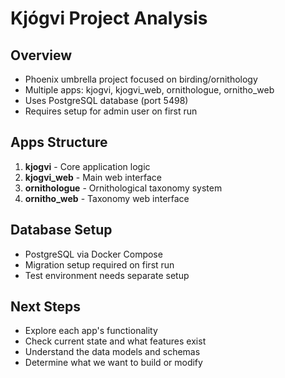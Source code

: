# Kjógvi Project Analysis

## Overview
- Phoenix umbrella project focused on birding/ornithology
- Multiple apps: kjogvi, kjogvi_web, ornithologue, ornitho_web
- Uses PostgreSQL database (port 5498)
- Requires setup for admin user on first run

## Apps Structure
1. **kjogvi** - Core application logic
2. **kjogvi_web** - Main web interface  
3. **ornithologue** - Ornithological taxonomy system
4. **ornitho_web** - Taxonomy web interface

## Database Setup
- PostgreSQL via Docker Compose
- Migration setup required on first run
- Test environment needs separate setup

## Next Steps
- Explore each app's functionality
- Check current state and what features exist
- Understand the data models and schemas
- Determine what we want to build or modify

